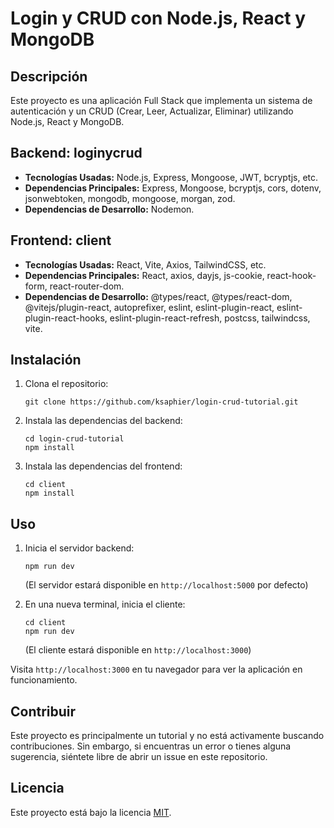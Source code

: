 
# Login y CRUD con Node.js, React y MongoDB

## Descripción
Este proyecto es una aplicación Full Stack que implementa un sistema de autenticación y un CRUD (Crear, Leer, Actualizar, Eliminar) utilizando Node.js, React y MongoDB.

## Backend: loginycrud
- **Tecnologías Usadas:** Node.js, Express, Mongoose, JWT, bcryptjs, etc.
- **Dependencias Principales:** Express, Mongoose, bcryptjs, cors, dotenv, jsonwebtoken, mongodb, mongoose, morgan, zod.
- **Dependencias de Desarrollo:** Nodemon.

## Frontend: client
- **Tecnologías Usadas:** React, Vite, Axios, TailwindCSS, etc.
- **Dependencias Principales:** React, axios, dayjs, js-cookie, react-hook-form, react-router-dom.
- **Dependencias de Desarrollo:** @types/react, @types/react-dom, @vitejs/plugin-react, autoprefixer, eslint, eslint-plugin-react, eslint-plugin-react-hooks, eslint-plugin-react-refresh, postcss, tailwindcss, vite.

## Instalación

1. Clona el repositorio:
   ```
   git clone https://github.com/ksaphier/login-crud-tutorial.git
   ```
2. Instala las dependencias del backend:
   ```
   cd login-crud-tutorial
   npm install
   ```
3. Instala las dependencias del frontend:
   ```
   cd client
   npm install
   ```

## Uso

1. Inicia el servidor backend:
   ```
   npm run dev
   ```
   (El servidor estará disponible en `http://localhost:5000` por defecto)

2. En una nueva terminal, inicia el cliente:
   ```
   cd client
   npm run dev
   ```
   (El cliente estará disponible en `http://localhost:3000`)

Visita `http://localhost:3000` en tu navegador para ver la aplicación en funcionamiento.

## Contribuir
Este proyecto es principalmente un tutorial y no está activamente buscando contribuciones. Sin embargo, si encuentras un error o tienes alguna sugerencia, siéntete libre de abrir un issue en este repositorio.

## Licencia
Este proyecto está bajo la licencia [MIT](LICENSE).
